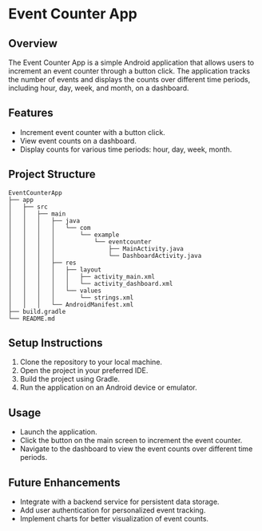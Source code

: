 # Event Counter App

## Overview
The Event Counter App is a simple Android application that allows users to increment an event counter through a button click. The application tracks the number of events and displays the counts over different time periods, including hour, day, week, and month, on a dashboard.

## Features
- Increment event counter with a button click.
- View event counts on a dashboard.
- Display counts for various time periods: hour, day, week, month.

## Project Structure
```
EventCounterApp
├── app
│   ├── src
│   │   ├── main
│   │   │   ├── java
│   │   │   │   └── com
│   │   │   │       └── example
│   │   │   │           └── eventcounter
│   │   │   │               ├── MainActivity.java
│   │   │   │               └── DashboardActivity.java
│   │   │   ├── res
│   │   │   │   ├── layout
│   │   │   │   │   ├── activity_main.xml
│   │   │   │   │   └── activity_dashboard.xml
│   │   │   │   └── values
│   │   │   │       └── strings.xml
│   │   │   └── AndroidManifest.xml
├── build.gradle
└── README.md
```

## Setup Instructions
1. Clone the repository to your local machine.
2. Open the project in your preferred IDE.
3. Build the project using Gradle.
4. Run the application on an Android device or emulator.

## Usage
- Launch the application.
- Click the button on the main screen to increment the event counter.
- Navigate to the dashboard to view the event counts over different time periods.

## Future Enhancements
- Integrate with a backend service for persistent data storage.
- Add user authentication for personalized event tracking.
- Implement charts for better visualization of event counts.